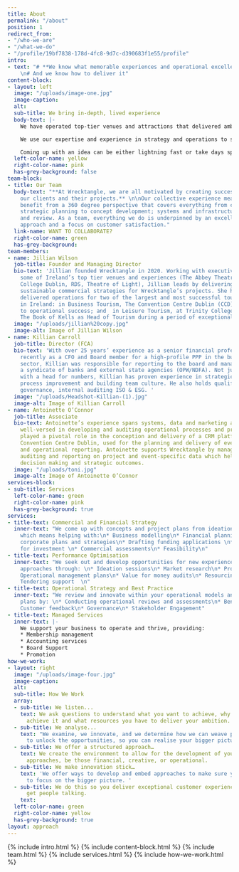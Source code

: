 ```yaml
---
title: About
permalink: "/about"
position: 1
redirect_from:
- "/who-we-are"
- "/what-we-do"
- "/profile/19bf7838-178d-4fc8-9d7c-d390683f1e55/profile"
intro:
- text: "# **We know what memorable experiences and operational excellence looks like**
    \n# And we know how to deliver it"
content-block:
- layout: left
  image: "/uploads/image-one.jpg"
  image-caption: 
  alt: 
  sub-title: We bring in-depth, lived experience
  body-text: |-
    We have operated top-tier venues and attractions that delivered ambitious commercial targets.

    We use our expertise and experience in strategy and operations to support you step by step. This might look like taking care of all the details, financial planning, market research and accreditation processes. Or developing a visitor experience from scratch.

    Coming up with an idea can be either lightning fast or take days spent in a meeting room with an empty whiteboard. To bring these ideas to life, we offer practical solutions, grounded in best practice, and centred on what you want to achieve.
  left-color-name: yellow
  right-color-name: pink
  has-grey-background: false
team-block:
- title: Our Team
  body-text: "**At Wrecktangle, we are all motivated by creating success stories for
    our clients and their projects.** \n\nOur collective experience means clients
    benefit from a 360 degree perspective that covers everything from commercial and
    strategic planning to concept development; systems and infrastructure to audit
    and review. As a team, everything we do is underpinned by an excellent operational
    approach and a focus on customer satisfaction."
  link-name: WANT TO COLLABORATE?
  right-color-name: green
  has-grey-background: 
team-members:
- name: Jillian Wilson
  job-title: Founder and Managing Director
  bio-text: 'Jillian founded Wrecktangle in 2020. Working with executive teams in
    some of Ireland’s top tier venues and experiences (The Abbey Theatre, Trinity
    College Dublin, RDS, Theatre of Light), Jillian leads by delivering clear and
    sustainable commercial strategies for Wrecktangle’s projects. She has driven and
    delivered operations for two of the largest and most successful tourism venues
    in Ireland: in Business Tourism, The Convention Centre Dublin (CCD) through mobilisation
    to operational success; and  in Leisure Tourism, at Trinity College Dublin, and
    The Book of Kells as Head of Tourism during a period of exceptional growth. '
  image: "/uploads/jillian%20copy.jpg"
  image-alt: Image of Jillian Wilson
- name: Killian Carroll
  job-title: Director (FCA)
  bio-text: 'With over 25 years’ experience as a senior financial professional, most
    recently as a CFO and Board member for a high-profile PPP in the business tourism
    sector, Killian was responsible for reporting to the board and managing the relationship  with
    a syndicate of banks and external state agencies (OPW/NDFA). Not just someone
    with a head for numbers, Killian has proven experience in strategic planning,
    process improvement and building team culture. He also holds qualifications in
    governance, internal auditing ISO & ESG. '
  image: "/uploads/Headshot-Killian-(1).jpg"
  image-alt: Image of Killian Carroll
- name: Antoinette O’Connor
  job-title: Associate
  bio-text: Antoinette’s experience spans systems, data and marketing and she  is
    well-versed in developing and auditing operational processes and procedures. She
    played a pivotal role in the conception and delivery of a CRM platform in the
    Convention Centre Dublin, used for the planning and delivery of events and financial
    and operational reporting. Antoinette supports Wrecktangle by managing, analysing,
    auditing and reporting on project and event-specific data which helps drive commercial
    decision making and strategic outcomes.
  image: "/uploads/toni.jpg"
  image-alt: Image of Antoinette O’Connor
services-block:
- sub-title: Services
  left-color-name: green
  right-color-name: pink
  has-grey-background: true
services:
- title-text: Commercial and Financial Strategy
  inner-text: "We come up with concepts and project plans from ideation to realisation,
    which means helping with:\n* Business modelling\n* Financial planning \n* Developing
    corporate plans and strategies\n* Drafting funding applications \n* Presentations
    for investment \n* Commercial assessments\n* Feasibility\n"
- title-text: Performance Optimisation
  inner-text: "We seek out and develop opportunities for new experiences or improved
    approaches through: \n* Ideation sessions\n* Market research\n* Process efficiency\n*
    Operational management plans\n* Value for money audits\n* Resourcing models\n*
    Tendering support  \n"
- title-text: Operational Strategy and Best Practice
  inner-text: "We review and innovate within your operational models and business
    plans by: \n* Conducting operational reviews and assessments\n* Benchmarking\n*
    Customer feedback\n* Governance\n* Stakeholder Engagement"
- title-text: Managed Services
  inner-text: |-
    We support your business to operate and thrive, providing:
    * Membership management
    * Accounting services
    * Board Support
    * Promotion
how-we-work:
- layout: right
  image: "/uploads/image-four.jpg"
  image-caption: 
  alt: 
  sub-title: How We Work
  array:
  - sub-title: We listen...
    text: We ask questions to understand what you want to achieve, why you want to
      achieve it and what resources you have to deliver your ambition.
  - sub-title: We analyse...
    text: "​We examine, we innovate, and we determine how we can weave past any roadblocks
      to unlock the opportunities, so you can realise your bigger picture objectives."
  - sub-title: We offer a structured approach…
    text: We create the environment to allow for the development of your strategic
      approaches, be those financial, creative, or operational.
  - sub-title: We make innovation stick…
    text: 'We offer ways to develop and embed approaches to make sure you continue
      to focus on the bigger picture. '
  - sub-title: We do this so you deliver exceptional customer experiences that will
      get people talking.
    text: 
  left-color-name: green
  right-color-name: yellow
  has-grey-background: true
layout: approach
---
```


{% include intro.html %}
{% include content-block.html %}
{% include team.html %}
{% include services.html %}
{% include how-we-work.html %}
